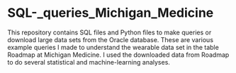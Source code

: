 # SQL-_queries_Michigan_Medicine
This repository contains SQL files and Python files to make queries or download large data sets from the Oracle database. These are various example queries I made to understand the wearable data set in the table Roadmap at Michigan Medicine. I used the downloaded data from Roadmap to do several statistical and machine-learning analyses. 
